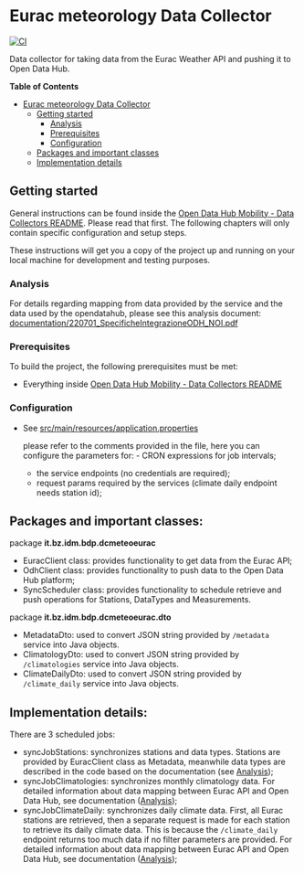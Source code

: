 # Eurac meteorology Data Collector

[![CI](https://github.com/noi-techpark/bdp-commons/actions/workflows/ci-meteorology-eurac.yml/badge.svg)](https://github.com/noi-techpark/bdp-commons/actions/workflows/ci-meteorology-eurac.yml)

Data collector for taking data from the Eurac Weather API and pushing it to Open Data Hub.

**Table of Contents**
- [Eurac meteorology Data Collector](#eurac-meteorology-data-collector)
	- [Getting started](#getting-started)
		- [Analysis](#analysis)
		- [Prerequisites](#prerequisites)
		- [Configuration](#configuration)
	- [Packages and important classes](#packages-and-important-classes)
	- [Implementation details](#implementation-details)


## Getting started

General instructions can be found inside the [Open Data Hub Mobility - Data
Collectors README](../../README.md). Please read that first. The following
chapters will only contain specific configuration and setup steps.

These instructions will get you a copy of the project up and running on your
local machine for development and testing purposes.

### Analysis

For details regarding mapping from data provided by the service and the data used by the opendatahub, please see this analysis document:
[documentation/220701_SpecificheIntegrazioneODH_NOI.pdf](documentation/220701_SpecificheIntegrazioneODH_NOI.pdf)

### Prerequisites

To build the project, the following prerequisites must be met:
- Everything inside [Open Data Hub Mobility - Data Collectors README](../../README.md#prerequisites)

### Configuration

  - See [src/main/resources/application.properties](src/main/resources/application.properties)

    please refer to the comments provided in the file, here you can configure the parameters for:
		- CRON expressions for job intervals;
    - the service endpoints (no credentials are required);
    - request params required by the services (climate daily endpoint needs station id);

## Packages and important classes:

package **it.bz.idm.bdp.dcmeteoeurac**

 - EuracClient class: provides functionality to get data from the Eurac API;
 - OdhClient class: provides functionality to push data to the Open Data Hub platform;
 - SyncScheduler class: provides functionality to schedule retrieve and push operations for Stations, DataTypes and Measurements.


package **it.bz.idm.bdp.dcmeteoeurac.dto**  

 - MetadataDto: used to convert JSON string provided by `/metadata` service into Java objects.
 - ClimatologyDto: used to convert JSON string provided by `/climatologies` service into Java objects.
 - ClimateDailyDto: used to convert JSON string provided by `/climate_daily` service into Java objects.


## Implementation details:

There are 3 scheduled jobs:

- syncJobStations: synchronizes stations and data types. Stations are provided by EuracClient class as Metadata, meanwhile data types are described in the code based on the documentation (see [Analysis](#analysis));
- syncJobClimatologies: synchronizes monthly climatology data. For detailed information about data mapping between Eurac API and Open Data Hub, see documentation ([Analysis](#analysis));
- syncJobClimateDaily: synchronizes daily climate data. First, all Eurac stations are retrieved, then a separate request is made for each station to retrieve its daily climate data. This is because the `/climate_daily` endpoint returns too much data if no filter parameters are provided. For detailed information about data mapping between Eurac API and Open Data Hub, see documentation ([Analysis](#analysis));
